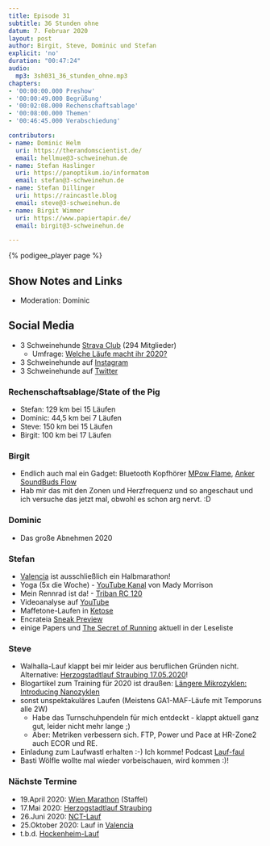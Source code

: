 ```yaml
---
title: Episode 31
subtitle: 36 Stunden ohne
datum: 7. Februar 2020
layout: post
author: Birgit, Steve, Dominic und Stefan
explicit: 'no'
duration: "00:47:24"
audio:
  mp3: 3sh031_36_stunden_ohne.mp3
chapters:
- '00:00:00.000 Preshow'
- '00:00:49.000 Begrüßung'
- '00:02:08.000 Rechenschaftsablage'
- '00:08:00.000 Themen'
- '00:46:45.000 Verabschiedung'

contributors:
- name: Dominic Helm
  uri: https://therandomscientist.de/
  email: hellmue@3-schweinehun.de
- name: Stefan Haslinger
  uri: https://panoptikum.io/informatom
  email: stefan@3-schweinehun.de
- name: Stefan Dillinger
  uri: https://raincastle.blog
  email: steve@3-schweinehun.de
- name: Birgit Wimmer
  uri: https://www.papiertapir.de/
  email: birgit@3-schweinehun.de

---
```


{% podigee_player page %}

## Show Notes and Links

* Moderation: Dominic

## Social Media

* 3 Schweinehunde [Strava Club](https://www.strava.com/clubs/313076) (294 Mitglieder)
  * Umfrage: [Welche Läufe macht ihr 2020?](https://www.strava.com/clubs/313076/posts/8101722)
* 3 Schweinehunde auf [Instagram](https://www.instagram.com/3_schweinehunde/)
* 3 Schweinehunde auf [Twitter](https://twitter.com/3schweinehunde)

### Rechenschaftsablage/State of the Pig

* Stefan: 129 km bei 15 Läufen
* Dominic: 44,5 km bei 7 Läufen
* Steve: 150 km bei 15 Läufen
* Birgit: 100 km bei 17 Läufen

### Birgit

* Endlich auch mal ein Gadget: Bluetooth Kopfhörer [MPow Flame](https://amzn.to/31yuUF4),
  [Anker SoundBuds Flow](https://amzn.to/2S58tnP)
* Hab mir das mit den Zonen und Herzfrequenz und so angeschaut und ich versuche das jetzt mal,
  obwohl es schon arg nervt. :D

### Dominic

* Das große Abnehmen 2020

### Stefan
  
* [Valencia](https://www.valenciaciudaddelrunning.com) ist ausschließlich ein Halbmarathon!
* Yoga (5x die Woche) -
  [YouTube Kanal](https://www.youtube.com/channel/UCHJBoCDxaCTRrwCHXEBA-BA) von Mady Morrison
* Mein Rennrad ist da! - [Triban RC 120](https://www.decathlon.at/rennrad-triban-rc-120-id_8505088.html)
* Videoanalyse auf [YouTube](https://www.youtube.com/watch?v=rpU0M3Lq0kU&list=PLKQ9zt221zFFuwueglFqTv7L62361X75D)
* Maffetone-Laufen in [Ketose](https://de.wikipedia.org/wiki/Ketose_(Stoffwechsel))
* Encrateia [Sneak Preview](https://www.youtube.com/watch?v=JsZ5c4DEpvU&list=PLKQ9zt221zFGbo9fFUQHoeteQRT1G11kA)
* einige Papers und [The Secret of Running](https://amzn.to/39eAsqU) aktuell 
  in der Leseliste
  
### Steve

* Walhalla-Lauf klappt bei mir leider aus beruflichen Gründen nicht.
  Alternative: [Herzogstadtlauf Straubing 17.05.2020](https://www.herzogstadtlauf.de/home/#_)!
* Blogartikel zum Training für 2020 ist draußen:
  [Längere Mikrozyklen: Introducing Nanozyklen](https://raincastle.blog/?p=983)
* sonst unspektakuläres Laufen (Meistens GA1-MAF-Läufe mit Temporuns alle 2W)
  * Habe das Turnschuhpendeln für mich entdeckt - klappt aktuell ganz gut,
    leider nicht mehr lange ;)
  * Aber: Metriken verbessern sich. FTP, Power und Pace at HR-Zone2 auch ECOR
    und RE.
* Einladung zum Laufwastl erhalten :-) Ich komme! Podcast [Lauf-faul](http://lauf-faul.de)
* Basti Wölfle wollte mal wieder vorbeischauen, wird kommen :)!

### Nächste Termine

* 19.April 2020: [Wien Marathon](https://www.vienna-marathon.com/) (Staffel)
* 17.Mai 2020: [Herzogstadtlauf Straubing](https://www.herzogstadtlauf.de/home/#_)
* 26.Juni 2020: [NCT-Lauf](https://www.nct-heidelberg.de/das-nct/spenden/nct-lauf.html)
* 25.Oktober 2020: Lauf in [Valencia](https://www.valenciaciudaddelrunning.com)
* t.b.d. [Hockenheim-Lauf](https://www.asgtria-hockenheim.de/hockenheim-lauf/allg-infos/)
